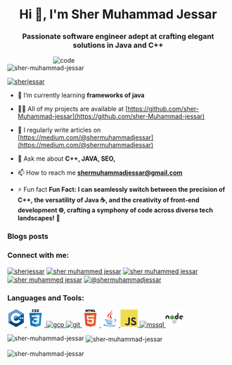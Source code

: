 <h1 align="center">Hi 👋, I'm Sher Muhammad Jessar</h1>
<h3 align="center">Passionate software engineer adept at crafting elegant solutions in Java and C++</h3>

<img align="right" alt="code" width="400" src="https://user-images.githubusercontent.com/55389276/140866485-8fb1c876-9a8f-4d6a-98dc-08c4981eaf70.gif">


<p align="left"> <img src="https://komarev.com/ghpvc/?username=sher-muhammad-jessar&label=Profile%20views&color=0e75b6&style=flat" alt="sher-muhammad-jessar" /> </p>

<p align="left"> <a href="https://twitter.com/sherjessar" target="blank"><img src="https://img.shields.io/twitter/follow/sherjessar?logo=twitter&style=for-the-badge" alt="sherjessar" /></a> </p>

- 🌱 I’m currently learning **frameworks of java**

- 👨‍💻 All of my projects are available at [https://github.com/sher-Muhammad-jessar](https://github.com/sher-Muhammad-jessar)

- 📝 I regularly write articles on [https://medium.com/@shermuhammadjessar](https://medium.com/@shermuhammadjessar)

- 💬 Ask me about **C++, JAVA, SEO,**

- 📫 How to reach me **shermuhammadjessar@gmail.com**

- ⚡ Fun fact **Fun Fact: I can seamlessly switch between the precision of C++, the versatility of Java ☕, and the creativity of front-end development 🌐, crafting a symphony of code across diverse tech landscapes! 🚀**

### Blogs posts
<!-- BLOG-POST-LIST:START -->
<!-- BLOG-POST-LIST:END -->

<h3 align="left">Connect with me:</h3>
<p align="left">
<a href="https://twitter.com/sherjessar" target="blank"><img align="center" src="https://raw.githubusercontent.com/rahuldkjain/github-profile-readme-generator/master/src/images/icons/Social/twitter.svg" alt="sherjessar" height="30" width="40" /></a>
<a href="https://linkedin.com/in/sher muhammed jessar" target="blank"><img align="center" src="https://raw.githubusercontent.com/rahuldkjain/github-profile-readme-generator/master/src/images/icons/Social/linked-in-alt.svg" alt="sher muhammed jessar" height="30" width="40" /></a>
<a href="https://fb.com/sher muhammed jessar" target="blank"><img align="center" src="https://raw.githubusercontent.com/rahuldkjain/github-profile-readme-generator/master/src/images/icons/Social/facebook.svg" alt="sher muhammed jessar" height="30" width="40" /></a>
<a href="https://instagram.com/sher muhammed jessar" target="blank"><img align="center" src="https://raw.githubusercontent.com/rahuldkjain/github-profile-readme-generator/master/src/images/icons/Social/instagram.svg" alt="sher muhammed jessar" height="30" width="40" /></a>
<a href="https://medium.com/@shermuhammadjessar" target="blank"><img align="center" src="https://raw.githubusercontent.com/rahuldkjain/github-profile-readme-generator/master/src/images/icons/Social/medium.svg" alt="@shermuhammadjessar" height="30" width="40" /></a>
</p>

<h3 align="left">Languages and Tools:</h3>
<p align="left"> <a href="https://www.w3schools.com/cpp/" target="_blank" rel="noreferrer"> <img src="https://raw.githubusercontent.com/devicons/devicon/master/icons/cplusplus/cplusplus-original.svg" alt="cplusplus" width="40" height="40"/> </a> <a href="https://www.w3schools.com/css/" target="_blank" rel="noreferrer"> <img src="https://raw.githubusercontent.com/devicons/devicon/master/icons/css3/css3-original-wordmark.svg" alt="css3" width="40" height="40"/> </a> <a href="https://cloud.google.com" target="_blank" rel="noreferrer"> <img src="https://www.vectorlogo.zone/logos/google_cloud/google_cloud-icon.svg" alt="gcp" width="40" height="40"/> </a> <a href="https://git-scm.com/" target="_blank" rel="noreferrer"> <img src="https://www.vectorlogo.zone/logos/git-scm/git-scm-icon.svg" alt="git" width="40" height="40"/> </a> <a href="https://www.w3.org/html/" target="_blank" rel="noreferrer"> <img src="https://raw.githubusercontent.com/devicons/devicon/master/icons/html5/html5-original-wordmark.svg" alt="html5" width="40" height="40"/> </a> <a href="https://www.java.com" target="_blank" rel="noreferrer"> <img src="https://raw.githubusercontent.com/devicons/devicon/master/icons/java/java-original.svg" alt="java" width="40" height="40"/> </a> <a href="https://developer.mozilla.org/en-US/docs/Web/JavaScript" target="_blank" rel="noreferrer"> <img src="https://raw.githubusercontent.com/devicons/devicon/master/icons/javascript/javascript-original.svg" alt="javascript" width="40" height="40"/> </a> <a href="https://www.microsoft.com/en-us/sql-server" target="_blank" rel="noreferrer"> <img src="https://www.svgrepo.com/show/303229/microsoft-sql-server-logo.svg" alt="mssql" width="40" height="40"/> </a> <a href="https://nodejs.org" target="_blank" rel="noreferrer"> <img src="https://raw.githubusercontent.com/devicons/devicon/master/icons/nodejs/nodejs-original-wordmark.svg" alt="nodejs" width="40" height="40"/> </a> </p>

<p><img align="left" src="https://github-readme-stats.vercel.app/api/top-langs?username=sher-muhammad-jessar&show_icons=true&locale=en&layout=compact" alt="sher-muhammad-jessar" /></p>

<p>&nbsp;<img align="center" src="https://github-readme-stats.vercel.app/api?username=sher-muhammad-jessar&show_icons=true&locale=en" alt="sher-muhammad-jessar" /></p>

<p><img align="center" src="https://github-readme-streak-stats.herokuapp.com/?user=sher-muhammad-jessar&" alt="sher-muhammad-jessar" /></p>
